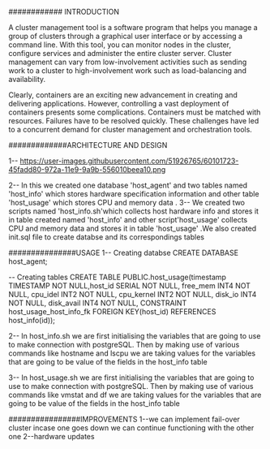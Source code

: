 
############ INTRODUCTION

A cluster management tool is a software program that helps you manage a group of clusters through a graphical user interface or by accessing a command line. With this tool, you can monitor nodes in the cluster, configure services and administer the entire cluster server. Cluster management can vary from low-involvement activities such as sending work to a cluster to high-involvement work such as load-balancing and availability. 

Clearly, containers are an exciting new advancement in creating and delivering applications. However, controlling a vast deployment of containers presents some complications. Containers must be matched with resources. Failures have to be resolved quickly. These challenges have led to a concurrent demand for cluster management and orchestration tools.


#############ARCHITECTURE AND DESIGN

1-- https://user-images.githubusercontent.com/51926765/60101723-45fadd80-972a-11e9-9a9b-556010beea10.png


2-- In this we created one database 'host_agent' and two tables named 'host_info' which stores hardware specification information and other table 'host_usage' which stores CPU and memory data .
3-- We created two scripts named 'host_info.sh'which collects host hardware info  and stores it in table created named 'host_info' and other script'host_usage' collects CPU and memory data and stores it in table 'host_usage' .We also created init.sql file to create databse and its correspondings tables


###############USAGE
1-- Creating databse 
 CREATE DATABASE host_agent;

-- Creating tables
CREATE TABLE  PUBLIC.host_usage(timestamp TIMESTAMP NOT NULL,host_id SERIAL NOT NULL, free_mem INT4 NOT NULL, cpu_idel INT2 NOT NULL, cpu_kernel INT2 NOT NULL, disk_io INT4  NOT NULL, disk_avail INT4  NOT NULL, CONSTRAINT host_usage_host_info_fk FOREIGN KEY(host_id) REFERENCES host_info(id));

2-- In host_info.sh we are first initialising the variables that are going to use to make connection with postgreSQL. Then by making use of various commands like hostname and lscpu we are taking values for the variables that are going to be value of the fields in the host_info table

3-- In host_usage.sh we are first initialising the variables that are going to use to make connection with postgreSQL. Then by making use of various commands like vmstat and df we are taking values for the variables that are going to be value of the fields in the host_info table


################IMPROVEMENTS
1--we can implement fail-over cluster incase one goes down we can continue functioning with the other one
2--hardware updates




